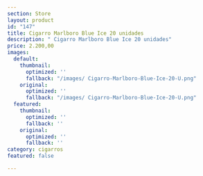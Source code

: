 ```yaml
---
section: Store
layout: product
id: "147"
title: Cigarro Marlboro Blue Ice 20 unidades
description: " Cigarro Marlboro Blue Ice 20 unidades"
price: 2.200,00
images:
  default:
    thumbnail:
      optimized: ''
      fallback: "/images/ Cigarro-Marlboro-Blue-Ice-20-U.png"
    original:
      optimized: ''
      fallback: "/images/ Cigarro-Marlboro-Blue-Ice-20-U.png"
  featured:
    thumbnail:
      optimized: ''
      fallback: ''
    original:
      optimized: ''
      fallback: ''
category: cigarros
featured: false

---
```

